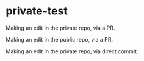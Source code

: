 # private-test

Making an edit in the private repo, via a PR.

Making an edit in the public repo, via a PR.

Making an edit in the private repo, via direct commit.
